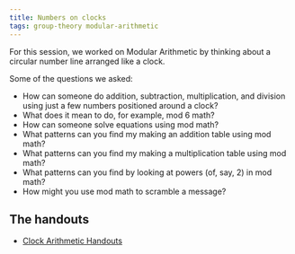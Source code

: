 ```yaml
---
title: Numbers on clocks
tags: group-theory modular-arithmetic
---
```


For this session, we worked on Modular Arithmetic by thinking about a circular number line arranged like a clock.<!--more-->
  
Some of the questions we asked:
<ul>
<li>How can someone do addition, subtraction, multiplication, and division using just a few numbers positioned around a clock?</li>
<li>What does it mean to do, for example, mod 6 math?</li>
<li>How can someone solve equations using mod math?</li>
<li>What patterns can you find my making an addition table using mod math?</li>
<li>What patterns can you find my making a multiplication table using mod math?</li>
<li>What patterns can you find by looking at powers (of, say, 2) in mod math?</li>
<li>How might you use mod math to scramble a message?</li>
</ul>

## The handouts

* <a href="https://math.boisestate.edu/circle/wp-content/uploads/sites/10/2014/11/Clock-Arithmetic-Handouts.pdf">Clock Arithmetic Handouts</a>
